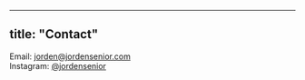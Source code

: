 
---
title: "Contact"
---

Email: jorden@jordensenior.com  
Instagram: [@jordensenior](https://instagram.com/jordensenior)
